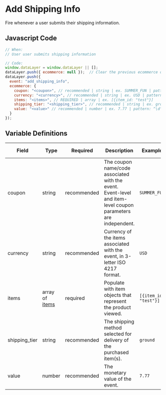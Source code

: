 # Add Shipping Info

Fire whenever a user submits their shipping information.

## Javascript Code

```js
// When:
// User user submits shipping information

// Code:
window.dataLayer = window.dataLayer || [];
dataLayer.push({ ecommerce: null });  // Clear the previous ecommerce object.
dataLayer.push({
  event: "add_shipping_info",
  ecommerce: {
    coupon: "<coupon>", // recommended | string | ex. SUMMER_FUN | pattern: ^[A-Za-z0-9_]+$
    currency: "<currency>", // recommended | string | ex. USD | pattern: ^[A-Z]{3}$ | min. 3, max. 3
    items: "<items>", // REQUIRED | array | ex. [{item_id: "test"}]	
    shipping_tier: "<shipping_tier>", // recommended | string | ex. ground | pattern: ^[a-z_]+$
    value: "<value>" // recommended | number | ex. 7.77 | pattern: ^\d\.\d\d$	 | min. 0.00
  }
});
```

## Variable Definitions

|Field|Type|Required|Description|Example|Pattern|Min Length|Max Length|Minimum|Maximum|Multiple Of|
| --- | --- | --- | --- | --- | --- | --- | --- | --- | --- | --- |
|coupon|string|recommended|The coupon name/code associated with the event. Event-level and item-level coupon parameters are independent.|`SUMMER_FUN`|`^[A-Za-z0-9_]+$`
|currency|string|recommended|Currency of the items associated with the event, in 3-letter ISO 4217 format.|`USD`|`^[A-Z]{3}$`|3|3|
|items|array of [items](/schemas/item.md)|required|Populate with item objects that represent the product viewed.|`[{item_id: "test"}]`
|shipping_tier|string|recommended|The shipping method selected for delivery of the purchased item(s).|`ground`|`^[a-z_]+$`
|value|number|recommended|The monetary value of the event.|`7.77`|`^\d\.\d\d$`|||0.00|